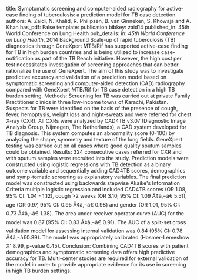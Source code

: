 title: Symptomatic screening and computer-aided radiography for active-case finding of tuberculosis: a prediction model for TB case detection
authors: A. Zaidi, N. Khalid, R. Philipsen, B. van Ginneken, S. Khowaja and A. Khan
has_pdf: False
template: publication
bibkey: zaid14
published_in: 45th World Conference on Lung Health
pub_details: in: <i>45th World Conference on Lung Health</i>, 2014
Background Scale-up of rapid tuberculosis (TB) diagnostics through GeneXpert MTB/Rif has supported active-case finding for TB in high burden countries and is being utilized to increase case-notification as part of the TB Reach initiative. However, the high cost per test necessitates investigation of screening approaches that can better rationalize the use of GeneXpert. The aim of this study was to investigate predictive accuracy and validation of a prediction model based on symptomatic screening and computer-aided detection (CAD) radiography compared with GeneXpert MTB/Rif for TB case detection in a high TB burden setting. Methods: Screening for TB was carried out at private Family Practitioner clinics in three low-income towns of Karachi, Pakistan. Suspects for TB were identified on the basis of the presence of cough, fever, hemoptysis, weight loss and night-sweats and were referred for chest X-ray (CXR). All CXRs were analyzed by CAD4TB v3.07 (Diagnostic Image Analysis Group, Nijmegen, The Netherlands), a CAD system developed for TB diagnosis. This system computes an abnormality score (0-100) by analyzing the shape, symmetry and texture of the lung fields. GeneXpert testing was carried out on all cases where good quality sputum samples could be obtained. Results: 324 consecutive cases referred for CXR and with sputum samples were recruited into the study. Prediction models were constructed using logistic regressions with TB detection as a binary outcome variable and sequentially adding CAD4TB scores, demographics and symp-tomatic screening as explanatory variables. The final prediction model was constructed using backwards stepwise Akaike's Information Criteria multiple logistic regression and included CAD4TB scores (OR 1.08, 95% CI: 1.04 - 1.12), cough >2 weeks (OR 3.10, 95% CI: 1.09 Ã¢â‚¬â€ 5.51), age (OR 0.97, 95% CI: 0.95 Ã¢â‚¬â€ 0.98) and gender (OR 1.01, 95% CI: 0.73 Ã¢â‚¬â€ 1.38). The area under receiver operator curve (AUC) for the model was 0.87 (95% CI: 0.83 Ã¢â‚¬â€ 0.91). The AUC of a split-set cross validation model for assessing internal validation was 0.84 (95% CI: 0.78 Ã¢â‚¬â€0.89). The model was appropriately calibrated (Hosmer-Lemeshow X' 8.99, p-value 0.45). Conclusion: Combining CAD4TB scores with patient demographics and symptomatic screening data offers high predictive accuracy for TB. Multi-center studies are required for external validation of the model in order to provide appropriate evidence for its use in screening in high TB burden settings.

